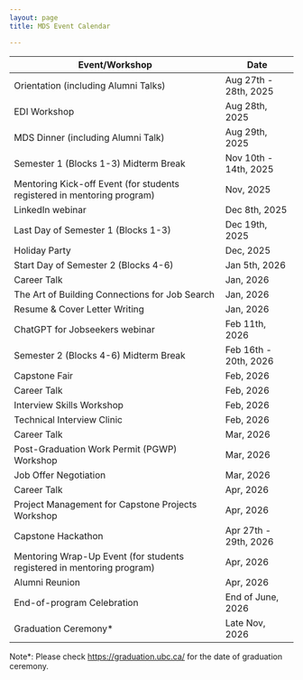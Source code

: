 ```yaml
---
layout: page
title: MDS Event Calendar

---
```


| Event/Workshop | Date |
|-------|------|
|Orientation (including Alumni Talks)                                   |Aug 27th - 28th, 2025 |
|EDI Workshop                                                           |Aug 28th, 2025    |
|MDS Dinner (including Alumni Talk)                                     |Aug 29th, 2025 |
|Semester 1 (Blocks 1-3) Midterm Break                                  |Nov 10th - 14th, 2025|
|Mentoring Kick-off Event (for students registered in mentoring program)|Nov, 2025  |
|LinkedIn webinar                                                       |Dec 8th, 2025      |
|Last Day of Semester 1 (Blocks 1-3)                                    |Dec 19th, 2025     |
|Holiday Party                                                          |Dec, 2025          |
|Start Day of Semester 2 (Blocks 4-6)                                   |Jan 5th, 2026      |
|Career Talk                                                            |Jan, 2026   |
|The Art of Building Connections for Job Search                         |Jan, 2026   |
|Resume & Cover Letter Writing                                          |Jan, 2026   |
|ChatGPT for Jobseekers webinar                                         |Feb 11th, 2026     |
|Semester 2 (Blocks 4-6) Midterm Break                                  |Feb 16th - 20th, 2026|
|Capstone Fair                                                          |Feb, 2026  |
|Career Talk                                                            |Feb, 2026   |
|Interview Skills Workshop                                              |Feb, 2026   |
|Technical Interview Clinic                                             |Feb, 2026   |
|Career Talk                                                            |Mar, 2026     |
|Post-Graduation Work Permit (PGWP) Workshop                            |Mar, 2026     |
|Job Offer Negotiation                                                  |Mar, 2026     |
|Career Talk                                                            |Apr, 2026     |
|Project Management for Capstone Projects Workshop                      |Apr, 2026     |
|Capstone Hackathon                                                     |Apr 27th - 29th, 2026|
|Mentoring Wrap-Up Event (for students registered in mentoring program) |Apr, 2026      |
|Alumni Reunion                                                         |Apr, 2026|
|End-of-program Celebration                                             |End of June, 2026   |
|Graduation Ceremony*                                                   |Late Nov, 2026     |

Note\*: Please check https://graduation.ubc.ca/ for the date of graduation ceremony.
